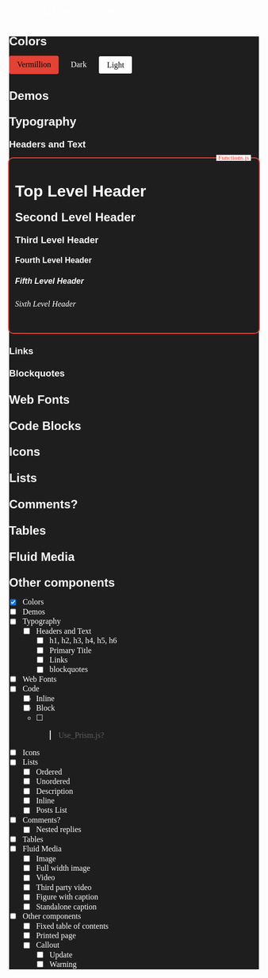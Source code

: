 # Site Style Guide

<main>

## Colors

<div style="display: flex; flex-direction: row;">
  <div class="swatch" style="background-color: #e34234; color: black;">Vermillion</div>
  <div class="swatch" style="background-color: #1e1e1e; color: white; margin-left: 0.5rem;">Dark</div>
  <div class="swatch" style="background-color: #fefefe; color: black; margin-left: 0.5rem; border: 1px solid black;">Light</div>
</div>

## Demos

## Typography

### Headers and Text

<div class="demo" data-demo-label="Functions.js">
  <h1>Top Level Header</h1>
  <h2>Second Level Header</h2>
  <h3>Third Level Header</h3>
  <h4>Fourth Level Header</h4>
  <h5>Fifth Level Header</h5>
  <h6>Sixth Level Header</h6>
</div>

### Links

### Blockquotes

## Web Fonts

## Code Blocks

## Icons

## Lists

## Comments?

## Tables

## Fluid Media

## Other components

- [x] Colors
- [ ] Demos
- [ ] Typography
  - [ ] Headers and Text
    - [ ] h1, h2, h3, h4, h5, h6
    - [ ] Primary Title
    - [ ] Links
    - [ ] blockquotes
- [ ] Web Fonts
- [ ] Code
  - [ ] Inline
  - [ ] Block
  - [ ] > Use_Prism.js?
- [ ] Icons
- [ ] Lists
  - [ ] Ordered
  - [ ] Unordered
  - [ ] Description
  - [ ] Inline
  - [ ] Posts List
- [ ] Comments?
  - [ ] Nested replies
- [ ] Tables
- [ ] Fluid Media
  - [ ] Image
  - [ ] Full width image
  - [ ] Video
  - [ ] Third party video
  - [ ] Figure with caption
  - [ ] Standalone caption
- [ ] Other components
  - [ ] Fixed table of contents
  - [ ] Printed page
  - [ ] Callout
    - [ ] Update
    - [ ] Warning

</main>

<style>
  main {
    font-family: Georgia,serif;
    font-size: 1rem;
    line-height: 1.2rem;
    background-color: #1e1e1e;
    color: #fefefe;
  }

  h1,h2,h3,h4,h5 {
    color: #fefefe;
    font-family: arial,Helvetica,sans-serif;
  }

  .swatch {
    max-width: min-content;
    padding: 0.5rem 1rem;
    border-radius: 0.25rem;
  }

  .demo {
    position: relative;
    padding: 0.75rem;
    /* border: 2px solid #e34234; */
    border-radius: 0.5rem;
    box-shadow: 0 0 0 var(--box-shadow-width,2px) #e34234;
  }

  .demo::after {
    content: "Demonstration";
    position: absolute;
    right: 1rem;
    top: -0.45rem;
    font-size: .8rem;
    padding: 0 .25rem;
    line-height: 1;
    background: #fefefe;
    color: #e34234;
  }

  .demo[data-demo-label]::after {
    content: attr(data-demo-label);
}

</style>